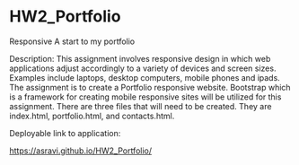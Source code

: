 # HW2_Portfolio 
Responsive
A start to my portfolio

Description: This assignment involves responsive design in which web applications adjust accordingly to a variety of devices and screen sizes. Examples include laptops, desktop computers, mobile phones and ipads. The assignment is to create a Portfolio responsive website. Bootstrap which is a framework for creating mobile responsive sites will be utilized for this assignment. There are three files that will need to be created. They are index.html, portfolio.html, and contacts.html.

Deployable link to application:

https://asravi.github.io/HW2_Portfolio/ 
